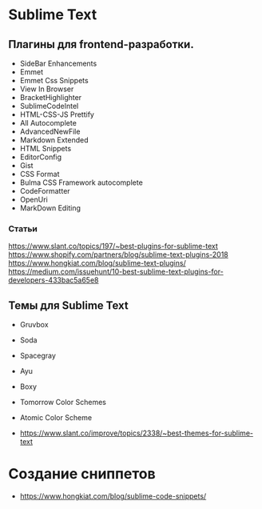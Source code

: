# Sublime Text

## Плагины для frontend-разработки.
- SideBar Enhancements
- Emmet 
- Emmet Css Snippets
- View In Browser
- BracketHighlighter
- Sublime​Code​Intel
- HTML-CSS-JS Prettify
- All Autocomplete
- Advanced​New​File
- Markdown Extended
- HTML Snippets
- Editor​Config
- Gist 
- CSS Format
- Bulma CSS Framework autocomplete
- CodeFormatter
- Open​Uri
- MarkDown Editing

### Статьи
https://www.slant.co/topics/197/~best-plugins-for-sublime-text
https://www.shopify.com/partners/blog/sublime-text-plugins-2018
https://www.hongkiat.com/blog/sublime-text-plugins/
https://medium.com/issuehunt/10-best-sublime-text-plugins-for-developers-433bac5a65e8



## Темы для Sublime Text
- Gruvbox
- Soda
- Spacegray
- Ayu
- Boxy
- Tomorrow Color Schemes
- Atomic Color Scheme

- https://www.slant.co/improve/topics/2338/~best-themes-for-sublime-text


# Создание сниппетов
- https://www.hongkiat.com/blog/sublime-code-snippets/
